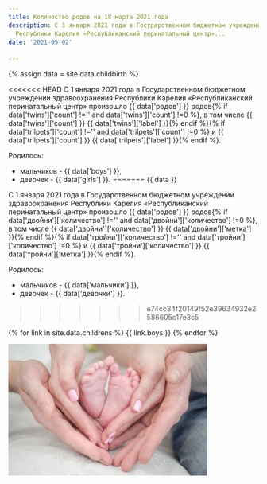```yaml
---
title: Количество родов на 18 марта 2021 года
description: С 1 января 2021 года в Государственном бюджетном учреждении здравоохранения
  Республики Карелия «Республиканский перинатальный центр»...
date: '2021-05-02'

---
```

{% assign data = site.data.childbirth %}

<<<<<<< HEAD
С 1 января 2021 года в Государственном бюджетном учреждении здравоохранения Республики Карелия «Республиканский перинатальный центр» произошло {{ data['родов'] }} родов{% if data['twins']['count'] !='' and data['twins']['count'] !=0 %}, в том числе {{ data['twins']['count'] }} {{ data['twins']['label'] }}{% endif %}{% if data['trilpets']['count'] !='' and data['trilpets']['count'] !=0 %} и {{ data['trilpets']['count'] }} {{ data['trilpets']['label'] }}{% endif %}.

Родилось:
* мальчиков - {{ data['boys'] }},
* девочек - {{ data['girls'] }}.
=======
{{ data }}

С 1 января 2021 года в Государственном бюджетном учреждении здравоохранения Республики Карелия «Республиканский перинатальный центр» произошло {{ data\['родов'\] }} родов{% if data\['двойни'\]\['количество'\] !='' and data\['двойни'\]\['количество'\] !=0 %}, в том числе {{ data\['двойни'\]\['количество'\] }} {{ data\['двойни'\]\['метка'\] }}{% endif %}{% if data\['тройни'\]\['количество'\] !='' and data\['тройни'\]\['количество'\] !=0 %} и {{ data\['тройни'\]\['количество'\] }} {{ data\['тройни'\]\['метка'\] }}{% endif %}.

Родилось:

* мальчиков - {{ data\['мальчики'\] }},
* девочек - {{ data\['девочки'\] }}.
>>>>>>> e74cc34f20149f52e39634932e2586605c17e3c5

{% for link in site.data.childrens %}
{{ link.boys }}
{% endfor %}

![](/uploads/count_rodi.jpg)